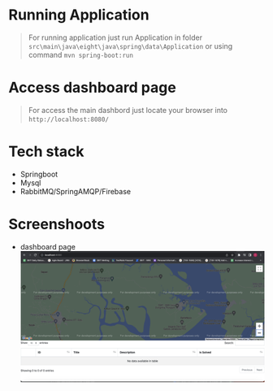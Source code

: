 # Running Application
 > For running application just run Application in folder ```src\main\java\eight\java\spring\data\Application``` or using command ```mvn spring-boot:run``` 
# Access dashboard page
 > For access the main dashbord just locate your browser into ```http://localhost:8080/```
# Tech stack
 - Springboot
 - Mysql
 - RabbitMQ/SpringAMQP/Firebase
# Screenshoots
 - dashboard page![dashboard](./screenshoot/home_page.png)

